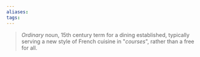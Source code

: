 ```yaml
---
aliases:
tags:
---
```


> *Ordinary* noun, 15th century term for a dining established, typically serving a new style of French cuisine in "*courses*", rather than a free for all.